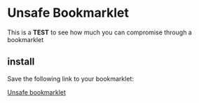 # Unsafe Bookmarklet

This is a **TEST** to see how much you can compromise through a bookmarklet

## install

Save the following link to your bookmarklet:

<a href="javascript:(function () { var s=document.createElement('script'); s.setAttribute('src', 'https://wilcofiers.github.com/unsafe-bookmarklet/unsafe.js'); document.body.appendChild(jsCode);}());">Unsafe bookmarklet</a>